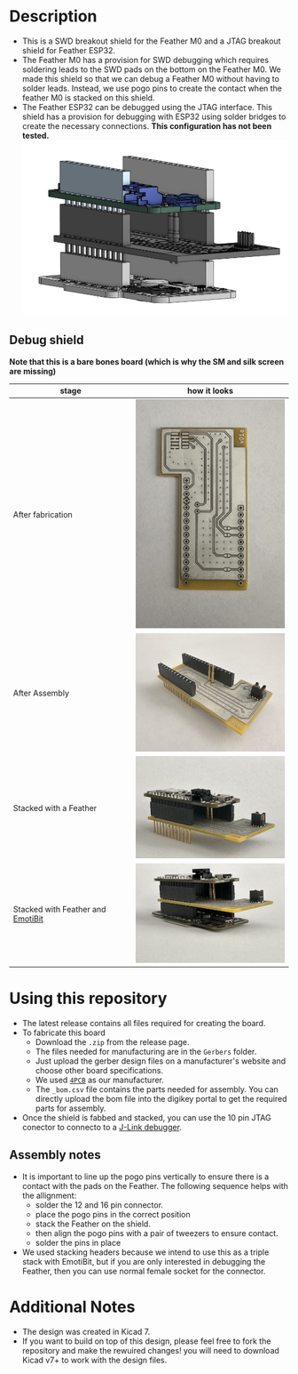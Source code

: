 # Description
- This is a SWD breakout shield for the Feather M0 and a JTAG breakout shield for Feather ESP32.
- The Feather M0 has a provision for SWD debugging which requires soldering leads to the SWD pads on the bottom on the Feather M0. We made this shield so that we can debug a Feather M0 without having to solder leads. Instead, we use pogo pins to create the contact when the feather M0 is stacked on this shield.
- The Feather ESP32 can be debugged using the JTAG interface. This shield has a provision for debugging with ESP32 using solder bridges to create the necessary connections. **This configuration has not been tested.**
![](./assets/EmotiBit_Feather_debugShield.png)
## Debug shield
**Note that this is a bare bones board (which is why the SM and silk screen are missing)**

| stage | how it looks |
|-------|----------|
| After fabrication | <img src="./assets/shield_fab.jpg" width="300"> |
| After Assembly | <img src="./assets/shield_assembly.jpg" width="300"> |
| Stacked with a Feather | <img src="./assets/shield_feather_stack.jpg" width="300"> |
| Stacked with Feather and [EmotiBit](https://www.emotibit.com/) | <img src="./assets/shield_feather_emotibit_stack.jpg" width="300"> |


# Using this repository
- The latest release contains all files required for creating the board.
- To fabricate this board
  - Download the `.zip` from the release page.
  - The files needed for manufacturing are in the `Gerbers` folder.
  - Just upload the gerber design files on a manufacturer's website and choose other board specifications.
  - We used [`4PCB`](https://www.4pcb.com/pcb-prototype-2-4-layer-boards-specials.html) as our manufacturer.
  - The `_bom.csv` file contains the parts needed for assembly. You can directly upload the bom file into the digikey portal to get the required parts for assembly.
- Once the shield is fabbed and stacked, you can use the 10 pin JTAG conector to connecto to a [J-Link debugger](https://www.segger.com/products/debug-probes/j-link/).

## Assembly notes
- It is important to line up the pogo pins vertically to ensure there is a contact with the pads on the Feather. The following sequence helps with the allignment:
  - solder the 12 and 16 pin connector.
  - place the pogo pins in the correct position
  - stack the Feather on the shield.
  - then align the pogo pins with a pair of tweezers to ensure contact.
  - solder the pins in place
- We used stacking headers because we intend to use this as a triple stack with EmotiBit, but if you are only interested in debugging the Feather, then you can use normal female socket for the connector. 


# Additional Notes
- The design was created in Kicad 7.
- If you want to build on top of this design, please feel free to fork the repository and make the rewuired changes! you will need to download Kicad v7+ to work with the design files.
